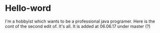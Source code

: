 # Hello-word
I'm a hobbyist which wants to be a professional java programer.
Here is the cont of the second edit of. It's all.
It is added at 06.06.17 under master (?)

